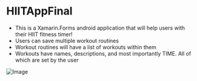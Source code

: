 # HIITAppFinal

- This is a Xamarin.Forms android application that will help users with their HIIT fitness timer!
- Users can save multiple workout routines
- Workout routines will have a list of workouts within them
- Workouts have names, descriptions, and most importantly TIME. All of which are set by the user

![Image](../../HIIT.PNG)
